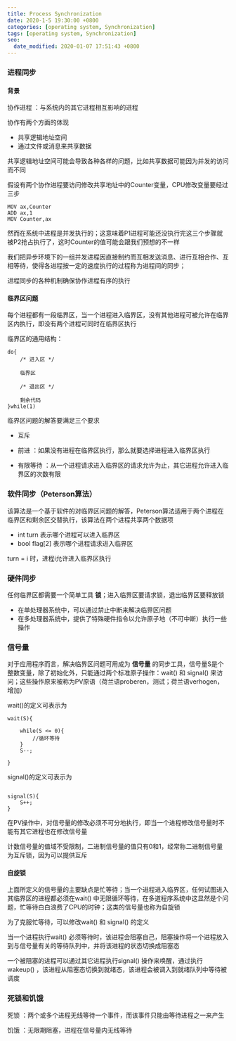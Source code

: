 ```yaml
---
title: Process Synchronization
date: 2020-1-5 19:30:00 +0800
categories: [operating system, Synchronization]
tags: [operating system, Synchronization]
seo:
  date_modified: 2020-01-07 17:51:43 +0800
---
```


### 进程同步

#### 背景

协作进程 ：与系统内的其它进程相互影响的进程

协作有两个方面的体现
* 共享逻辑地址空间
* 通过文件或消息来共享数据

共享逻辑地址空间可能会导致各种各样的问题，比如共享数据可能因为并发的访问而不同

假设有两个协作进程要访问修改共享地址中的Counter变量，CPU修改变量要经过三步

```
MOV ax,Counter
ADD ax,1
MOV Counter,ax
```
然而在系统中进程是并发执行的；这意味着P1进程可能还没执行完这三个步骤就被P2抢占执行了，这时Counter的值可能会跟我们预想的不一样

我们把异步环境下的一组并发进程因直接制约而互相发送消息、进行互相合作、互相等待，使得各进程按一定的速度执行的过程称为进程间的同步；

进程同步的各种机制确保协作进程有序的执行

#### 临界区问题

每个进程都有一段临界区，当一个进程进入临界区，没有其他进程可被允许在临界区内执行，即没有两个进程可同时在临界区执行

临界区的通用结构：
```
do{
    /* 进入区 */

    临界区

    /* 退出区 */

    剩余代码
}while(1)
```
临界区问题的解答要满足三个要求
* 互斥
* 前进 ：如果没有进程在临界区执行，那么就要选择进程进入临界区执行

* 有限等待 ：从一个进程请求进入临界区的请求允许为止，其它进程允许进入临界区的次数有限

### 软件同步（Peterson算法）

该算法是一个基于软件的对临界区问题的解答，Peterson算法适用于两个进程在临界区和剩余区交替执行，该算法在两个进程共享两个数据项
* int turn 表示哪个进程可以进入临界区
* bool flag[2] 表示哪个进程请求进入临界区

turn = i 时，进程i允许进入临界区执行

### 硬件同步

任何临界区都需要一个简单工具 **锁**；进入临界区要请求锁，退出临界区要释放锁

* 在单处理器系统中，可以通过禁止中断来解决临界区问题
* 在多处理器系统中，提供了特殊硬件指令以允许原子地（不可中断）执行一些操作

### 信号量

对于应用程序而言，解决临界区问题可用成为 **信号量** 的同步工具，信号量S是个整数变量，除了初始化外，只能通过两个标准原子操作：wait() 和 signal() 来访问；这些操作原来被称为PV原语（荷兰语proberen，测试；荷兰语verhogen，增加）

wait()的定义可表示为
```
wait(S){

    while(S <= 0){
        //循环等待
    }
    S--;

}
```
signal()的定义可表示为
```

signal(S){
    S++;
}
```

在PV操作中，对信号量的修改必须不可分地执行，即当一个进程修改信号量时不能有其它进程也在修改信号量

计数信号量的值域不受限制，二进制信号量的值只有0和1，经常称二进制信号量为互斥锁，因为可以提供互斥

#### 自旋锁

上面所定义的信号量的主要缺点是忙等待；当一个进程进入临界区，任何试图进入其临界区的进程都必须在wait() 中无限循环等待，在多道程序系统中这显然是个问题，忙等待白白浪费了CPU的时钟；这类的信号量也称为自旋锁

为了克服忙等待，可以修改wait() 和 signal() 的定义

当一个进程执行wait() 必须等待时，该进程会阻塞自己，阻塞操作将一个进程放入到与信号量有关的等待队列中，并将该进程的状态切换成阻塞态

一个被阻塞的进程可以通过其它进程执行signal() 操作来唤醒，通过执行wakeup() ，该进程从阻塞态切换到就绪态，该进程会被调入到就绪队列中等待被调度

### 死锁和饥饿

死锁 ：两个或多个进程无线等待一个事件，而该事件只能由等待进程之一来产生

饥饿 ：无限期阻塞，进程在信号量内无线等待
